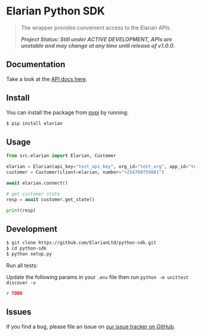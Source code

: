 # Elarian Python SDK

> The wrapper provides convenient access to the Elarian APIs.
>
> ***Project Status: Still under ACTIVE DEVELOPMENT, APIs are unstable and may change at any time until release of v1.0.0.***

## Documentation

Take a look at the [API docs here](http://docs.elarian.com).


## Install

You can install the package from [pypi](https://pypi.org/project/elarian) by running: 

```bash
$ pip install elarian
```

## Usage

```python
from src.elarian import Elarian, Customer

elarian = Elarian(api_key="test_api_key", org_id="test_org", app_id="test_app_id")
customer = Customer(client=elarian, number="+254709759881")

await elarian.connect()

# get customer state
resp = await customer.get_state()

print(resp)

```

## Development

```bash
$ git clone https://github.com/ElarianLtd/python-sdk.git
$ cd python-sdk
$ python setup.py
```


Run all tests:

Update the following params in your `.env` file then run `python -m unittest discover -v`

```bash
# TODO
```

## Issues

If you find a bug, please file an issue on [our issue tracker on GitHub](https://github.com/ElarianLtd/javascript-sdk/issues).